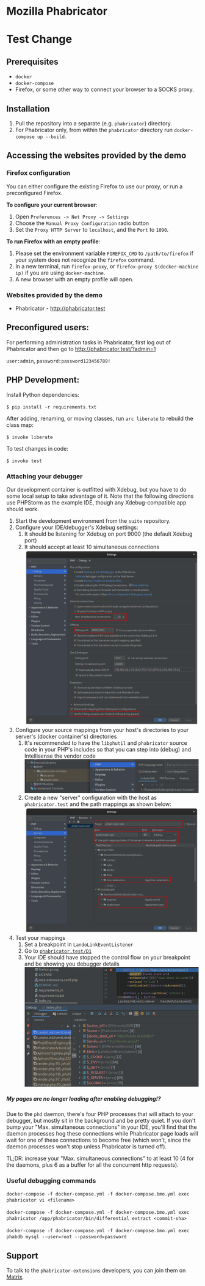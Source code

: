 # Mozilla Phabricator

# Test Change

## Prerequisites

 * `docker`
 * `docker-compose`
 * Firefox, or some other way to connect your browser to a SOCKS proxy.

## Installation

 1. Pull the repository into a separate (e.g. `phabricator`) directory.
 1. For Phabricator only, from within the `phabricator` directory run `docker-compose up --build`.

## Accessing the websites provided by the demo

### Firefox configuration

You can either configure the existing Firefox to use our proxy, or run a
preconfigured Firefox.

**To configure your current browser**:

1. Open `Preferences -> Net Proxy -> Settings`
1. Choose the `Manual Proxy Configuration` radio button
1. Set the `Proxy HTTP Server` to `localhost`, and the `Port` to `1090`.

**To run Firefox with an empty profile**:

1. Please set the environment variable `FIREFOX_CMD` to `/path/to/firefox` if
   your system does not recognize the `firefox` command.
1. In a new terminal, run `firefox-proxy`, or
   `firefox-proxy $(docker-machine ip)` if you are using `docker-machine`.
1. A new browser with an empty profile will open.

### Websites provided by the demo

 * Phabricator - http://phabricator.test

## Preconfigured users:

For performing administration tasks in Phabricator, first log out of
Phabricator and then go to http://phabricator.test/?admin=1

`user:admin`, `password:password123456789!`

## PHP Development:

Install Python dependencies:

`$ pip install -r requirements.txt`

After adding, renaming, or moving classes, run `arc liberate` to rebuild the
class map:

`$ invoke liberate`

To test changes in code:

`$ invoke test`

### Attaching your debugger

Our development container is outfitted with Xdebug, but you have to do some
local setup to take advantage of it. Note that the following directions use
PHPStorm as the example IDE, though any Xdebug-compatible app should work.

1. Start the development environment from the `suite` repository.
1. Configure your IDE/debugger's Xdebug settings:
    1. It should be listening for Xdebug on port 9000 (the default Xdebug port)
    1. It should accept at least 10 simultaneous connections
    ![](docs/debug-settings.png)
1. Configure your source mappings from your host's directories to your server's (docker container's) directories
    1. It's recommended to have the `libphutil` and `phabricator` source code in your PHP's includes
    so that you can step into (debug) and Intellisense the vendor code ![](docs/phabricator-includes.png)
    1. Create a new "server" configuration with the host as `phabricator.test` and the path mappings as shown below: ![](docs/mappings.png)
1. Test your mappings
    1. Set a breakpoint in `LandoLinkEventListener`
    1. Go to [`phabricator.test/D1`](http://phabricator.test/D1)
    1. Your IDE should have stopped the control flow on your breakpoint and be showing you debugger details ![](docs/debugger.png)


##### My pages are no longer loading after enabling debugging!?

Due to the `phd` daemon, there's four PHP processes that will attach to your debugger, but mostly sit in the
background and be pretty quiet. If you don't bump your "Max. simultaneous connections" in your IDE, you'll find that
the daemon processes hog these connections while Phabricator page loads will wait for one of these connections to become
free (which won't, since the daemon processes won't stop unless Phabricator is turned off).

TL;DR: increase your "Max. simultaneous connections" to at least 10 (4 for the daemons, plus 6 as a buffer for all the
concurrent http requests).

### Useful debugging commands
```
docker-compose -f docker-compose.yml -f docker-compose.bmo.yml exec phabricator vi <filename>

docker-compose -f docker-compose.yml -f docker-compose.bmo.yml exec phabricator /app/phabricator/bin/differential extract <commit-sha>

docker-compose -f docker-compose.yml -f docker-compose.bmo.yml exec phabdb mysql --user=root --password=password
```

## Support

To talk to the `phabricator-extensions` developers, you can join them on [Matrix](https://chat.mozilla.org/#/room/#conduit:mozilla.org).
